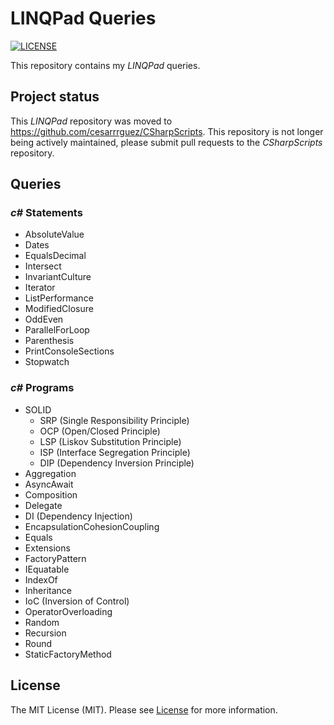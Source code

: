 # LINQPad Queries

[![LICENSE](https://img.shields.io/badge/license-MIT-green)](LICENSE)

This repository contains my _LINQPad_ queries.

## Project status

This _LINQPad_ repository was moved to https://github.com/cesarrrguez/CSharpScripts. This repository is not longer being actively maintained, please submit pull requests to the _CSharpScripts_ repository.

## Queries

### _c#_ Statements

- AbsoluteValue
- Dates
- EqualsDecimal
- Intersect
- InvariantCulture
- Iterator
- ListPerformance
- ModifiedClosure
- OddEven
- ParallelForLoop
- Parenthesis
- PrintConsoleSections
- Stopwatch

### _c#_ Programs

- SOLID
  - SRP (Single Responsibility Principle)
  - OCP (Open/Closed Principle)
  - LSP (Liskov Substitution Principle)
  - ISP (Interface Segregation Principle)
  - DIP (Dependency Inversion Principle)
- Aggregation
- AsyncAwait
- Composition
- Delegate
- DI (Dependency Injection)
- EncapsulationCohesionCoupling
- Equals
- Extensions
- FactoryPattern
- IEquatable
- IndexOf
- Inheritance
- IoC (Inversion of Control)
- OperatorOverloading
- Random
- Recursion
- Round
- StaticFactoryMethod

## License

The MIT License (MIT). Please see [License](LICENSE) for more information.
